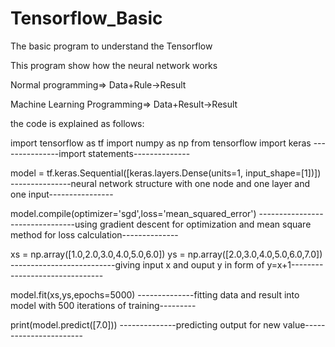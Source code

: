 # Tensorflow_Basic
The basic program to understand the Tensorflow

This program show how the neural network works

Normal programming=> Data+Rule->Result

Machine Learning Programming=> Data+Result->Result



the code is explained as follows:


import tensorflow as tf
import numpy as np
from tensorflow import keras
---------------import statements--------------


model = tf.keras.Sequential([keras.layers.Dense(units=1, input_shape=[1])])
---------------neural network structure with one node and one layer and one input----------------


model.compile(optimizer='sgd',loss='mean_squared_error')
--------------------------------using gradient descent for optimization and mean square method for loss calculation--------------


xs = np.array([1.0,2.0,3.0,4.0,5.0,6.0])
ys = np.array([2.0,3.0,4.0,5.0,6.0,7.0])
--------------------------giving input x and ouput y in form of y=x+1-------------------------------


model.fit(xs,ys,epochs=5000)
--------------fitting data and result into model with 500 iterations of training---------

print(model.predict([7.0]))
--------------predicting output for new value-----------------------
